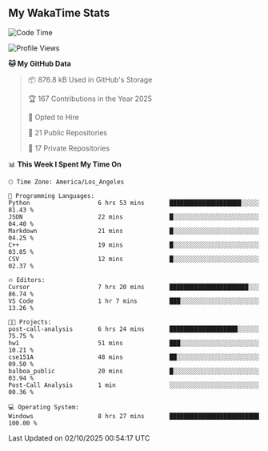 ## My WakaTime Stats
<!--START_SECTION:waka-->
![Code Time](http://img.shields.io/badge/Code%20Time-453%20hrs%2031%20mins-blue)

![Profile Views](http://img.shields.io/badge/Profile%20Views-1-blue)

**🐱 My GitHub Data** 

> 📦 876.8 kB Used in GitHub's Storage 
 > 
> 🏆 167 Contributions in the Year 2025
 > 
> 💼 Opted to Hire
 > 
> 📜 21 Public Repositories 
 > 
> 🔑 17 Private Repositories 
 > 
📊 **This Week I Spent My Time On** 

```text
🕑︎ Time Zone: America/Los_Angeles

💬 Programming Languages: 
Python                   6 hrs 53 mins       ████████████████████░░░░░   81.43 % 
JSON                     22 mins             █░░░░░░░░░░░░░░░░░░░░░░░░   04.40 % 
Markdown                 21 mins             █░░░░░░░░░░░░░░░░░░░░░░░░   04.25 % 
C++                      19 mins             █░░░░░░░░░░░░░░░░░░░░░░░░   03.85 % 
CSV                      12 mins             █░░░░░░░░░░░░░░░░░░░░░░░░   02.37 % 

🔥 Editors: 
Cursor                   7 hrs 20 mins       ██████████████████████░░░   86.74 % 
VS Code                  1 hr 7 mins         ███░░░░░░░░░░░░░░░░░░░░░░   13.26 % 

🐱‍💻 Projects: 
post-call-analysis       6 hrs 24 mins       ███████████████████░░░░░░   75.75 % 
hw1                      51 mins             ███░░░░░░░░░░░░░░░░░░░░░░   10.21 % 
cse151A                  48 mins             ██░░░░░░░░░░░░░░░░░░░░░░░   09.50 % 
balboa_public            20 mins             █░░░░░░░░░░░░░░░░░░░░░░░░   03.94 % 
Post-Call Analysis       1 min               ░░░░░░░░░░░░░░░░░░░░░░░░░   00.36 % 

💻 Operating System: 
Windows                  8 hrs 27 mins       █████████████████████████   100.00 % 
```


 Last Updated on 02/10/2025 00:54:17 UTC
<!--END_SECTION:waka-->
